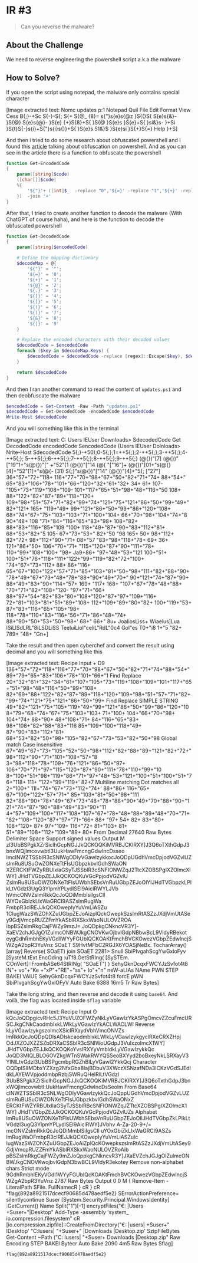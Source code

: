 # IR #3
> Can you reverse the malware?

## About the Challenge
We need to reverse engineering the powershell script a.k.a the malware

## How to Solve?
If you open the script using notepad, the malware only contains special character


[Image extracted text: Nomc
updates p:1
Notepad
Quil
File
Edit
Format
View
Cess
B{;}-+Sc
S{-}-S{;
S{+
S{@_
{8}=
s{"}s{e}s{@z
}S{(}S{
S{e}s{&}-
}S{@}
S{e}s{@}-
}S{e}
{+}S{8}+S{
}S{@
}S{e}s
}S{e}+S{
}si&}s-
}+Si
}S{t}S{-}s{i}+S{"}s{i}s{)}+S{
}S{e}s
51&}$
}S{e}si
}S{+}S{=}
Help
}+S]


And then i tried to do some research about obfuscated powershell and I found this [article](https://perl-users.jp/articles/advent-calendar/2010/sym/11) talking about obfuscation on powershell. And as you can see in the article there is a function to obfuscate the powershell

```powershell
function Get-EncodedCode
{
    param([string]$code)
    ([char[]]$code|
    %{
        '${"}'+ ([int]$_  -replace "0",'${=}' -replace "1",'${+}' -replace "2",'${@}' -replace "3",'${.}' -replace "4",'${[}' -replace "5",'${]}' -replace "6",'${(}' -replace "7",'${)}' -replace "8",'${&}' -replace "9",'${|}')
    })  -join '+'
}
```

After that, I tried to create another function to decode the malware (With ChatGPT of course haha), and here is the function to decode the obfuscated powershell

```powershell
function Get-DecodedCode
{
    param([string]$encodedCode)

    # Define the mapping dictionary
    $decodeMap = @{
        '${"}' = '"';
        '${=}' = '0';
        '${+}' = '1';
        '${@}' = '2';
        '${.}' = '3';
        '${[}' = '4';
        '${]}' = '5';
        '${(}' = '6';
        '${)}' = '7';
        '${&}' = '8';
        '${|}' = '9'
    }

    # Replace the encoded characters with their decoded values
    $decodedCode = $encodedCode
    foreach ($key in $decodeMap.Keys) {
        $decodedCode = $decodedCode -replace [regex]::Escape($key), $decodeMap[$key]
    }

    return $decodedCode
}
```

And then I ran another command to read the content of `updates.ps1` and then deobfuscate the malware

```powershell
$encodedCode = Get-Content -Raw -Path "updates.ps1"
$decodedCode = Get-DecodedCode -encodedCode $encodedCode
Write-Host $decodedCode
```

And you will something like this in the terminal


[Image extracted text: C: Users  IEUser Downloads> SdecodedCode
Get
DecodedCode
encodedCode SencodedCode
(Users  IEUser
Dolnloads>
Nrite-Host
SdecodedCode
5{;}-+50);0-5{;};1=++5{;};2-++5{;};3-++5{;};4-++5{;}; 5-++5{;};6-++5{;};7-++5{;};8-++5{;};9-++5{;}
(@{})"[7]
(@{})"["19"1+"s(@{})"["
+"52"[1
(@{})"["14
(@{
"["16"]+
(@{})"[01+"s(@{}
[4]+"52"[1]+"s(@{-
[31)
S{;}"s(@{})"["14"
(@{})"[4]+"5{;
["27"]
36+"57+"72+"118+
116+"77+"70+"98+"67+"50+"82+"71+"74+
88+"54+"
65+"83+"106+"78+"101+"66+"120+"32+"61+"32+
34+
61+
107-
"105+"73+"119+"108+"109-
101+"117+"65+"51+"98+"48+"116+"50
108+
88+"122+"82+"87+"89+"118+"120+
109+"98+"51+"57+"71+"82+"99+"74+"121+"75+"121+"86+"50+"99+"49+"82+"121+
165+
"119+"49+
99+"121+"86+"50+"99+"86+"120+"108+
68+"74+"67+"75+"103+"103+"71+"100+"104+
66+"70+"98+"104+"74+"8
90+"48+
108
"71+"84+"116+"65+"83+"98+
108+"82+
88+"83+"116+"85+"109
"100+
118+"49+"87+"90+"83+"112+"81+
68+"53+"82+"5
105-
67+"73+"53+"
82+"50
"98
165+
50+
98+"112+
82+"72+
98+"112+"90+"71+
08+"57
"83+"98+"118+"78+
69+
36+
121+"86+"50+
106+"70+"71+
"115+"120+"87+"90+"111+"78+
110+"99+"108+"100+
"98+
Ja9+86+
"97+"48+"53+"121
100+"51+
100+"51+"76+"118+"111+"122+"99+"119+"82+"72+"100+
"74+"67+"73+"112+
88+
86+"116+
65+"67+"100+"122+"57+"71+"85+"103+"81+"50+"98+"111+"82+"88+"90+"78+"49+"67+"73+"48+"78+"88+"90+"49+"70+"
90+"121+"74+"87+"90+
88+"49+"83+"90+"114+"57+
169+
"117+
168+
"107+"67+"78+"48+"88+
"70+"71+"82+"108+"120-
"97+"71+"66+
88+"97+"54+"82+"83+"80+"108+"120+"87+"97+"109+"116+
72+"81+"103+"81+"51+"89+"108+
112+"109+"89+"80+"82+
100+"119+"53+
87+"83+"116+"65+"105+"98+
118+"78+"110+"83+"116+"56+"71+"86+"48+"74+
88+"90+"50+"53+"50+"98+'
68+"
66+"
8u+
JoaliosLiss+
Wiaelus]Lua
ISiLISdLRL"8iLSDLiSS
TeeluiLiol"celiL"RdL"0c4
Gol"es
T0+"i8
1+"5
"82+
789+
"48+
"Gn+]


Take the result and then open cyberchef and convert the result using decimal and you will something like this


[Image extracted text: Recipe
Input
+
D9
136+"57+"72+"118+"116+"77+"70+"98+"67+"50+"82+"71+"74+"88+"54+"89+"79+"65+"83+"106+"78+"101+"66+"1
Find
Replace
20+"32+"61+"32+"34+"61+"107+"105+"73+"119+"108+"109+"101+"117+"65+"51+"98+"48+"116+"50+"99+"108+
82+"69+"88+"122+"82+"87+"89+"118+"120+"109+"98+"51+"57+"71+"82+"99+"74+"121+"75+"121+"86+"50+"99+
Find
Replace
SIMPLE STRING
49+"82+"121+"75+"105+"119+"49+"99+"121+"86+"50+"99+"86+"120+"108+"79+"68+"74+"67+"75+"103+"103+
71+"100+
104+"66+"70+"98+
104+"74+
88+"90+
48+"108+"71+
84+"116+"65+"83+
98+"108+"82+"88+"83+"116
85+"109+"100+"118+"49+
87+"90+"83+"112+"81+
68+"53+"82+"50+"98+"105+"82+"67+"73+"53+"82+"50+"98
Global match
Case insensitive
67+"49+"67+"73+"105+"52+"50+"98+"112+"82+"88+"89+"121+"82+"72+"98+"112+"90+"71+"101+"108+"57+"8
3+"98+"118+"78+"109+"76+"121+"86+"50+"97+
106+"70+"71+"97+"115+"120+"87+"90+"111+"78+"110+"99+"10
8+"100+"51+"98+"119+"86+"71+"97+"48+"53+"121+"100+"51+"100+"51+"76+"118+
111+
"122+"99+"119+'
82+7
Multiline matching
Dot matches all
2+"100+"
11l+"74+"67+"73+"112+"74+'
88+"86+
116+"65+
67+"100+"122+"57+"71+"
85+"103+"81+"50+"98+"111
82+"88+"90+"78+"49+"67+"73+"48+"78+"88+"90+"49+"70+"88+"90+"121+"74+"87+"90+"88+"49+"83+"90+"11
4+"57+"109+"100+"117+"108+"107+"67+"78+"48+"88+"89+"48+"70+"71+"82+"108+"120+"87+"97+"71+"66+
88+
"97+
54+ 82+
83+"80+
108+"120+
87+
97+"109+
116+"72+
81+"103+
81+
51+"89+"108+"112+"109+"89+
80+
From Decimal
27640
Raw Bytes
Delimiter
Space
Support signed values
Output
M
zl3UbBSPgkXZrSiclhGcpNGJJkQCKOQKiMVRBJCKlRXY]J3Q6oTXthGdpJ3bnxWQjlmcovwbtl3UukHawFmcngGdwlncDsseo
ImcINWZTSSblR3cSNIWgODIyVGawlzykkocJoQDpUGdhVmcDpjodVGZvlUZslmRu8USuOwZONXeTtFIsUGbpzkbvlGdhSWaON
XZERCKtFWZyRBUlxlaGSyTJSSblR3cSNFIONWZqJ2TtcXZOBSPgIXZOlmcXlWY] JHdTVGbpZEJJkQCKOQKuVGcPpjodVGZvlU
ZslmRu8USuOWZONXeTtFIsUWbhSEbsVnRuUGbpZEJoOlYlJHdTVGbpzkLPlkLtVGdzl3UgQ3YlpmYPLydlSEI9AiclRWYLJVb
hVmcONVZslmRkkQcJoQDiMmblsiIgsCIl WYOxGblzkLlxWaGRCI9ASZslmRugWa FmbpR3clREJJkQCKOwepIyYuVmLiASZu
1CIugWazSWZOhXZuUGbpZEJoAizplQckOwepkSzslmRtASZzJXdjVmUtASey9GdjVmcpRUZZFmYkASblRXSkxWaoNULOVZROA
ibpBSZslmRkgCajFWZy9mzJ=
JoQDpkgCNkncVR3Y]-XaEV2chJGJgO1ZulmcONBWJkgCNOVKwOjbvlGdpNBbwBcL9VldyRBekot
eygGdhRmbhEKyVGdllWYyFGUblQCKOAKtFmchBVCKOwezVGbpZEdwlncjSWZgA2bpR3YuVnz
SOaET
S9HvtMFbC2RGJX6YOASjNeBx. TocharArray()
[array]
Reverse( SOaET)
join SOaET 2281> Snull
SbiPIvgahScgYwGxloFyv
[SysteM.tExt.EncOding
:uTf8.GetStRIng( [SySTEm. COnVert]::FrombASe64StRINg( "SOaET") )
SehyGknDcqxFWCYJzSvfot4t8
iN"+
vo"+"Ke
+"xP"+"RE"+"ss"+
Io"+"n"
neW-aLIAs
NAme
PWN
STEP
BAKEI
VAlUE SehyGknDcqxFWCYJzSvfot4t8
forcE
pWN SbiPIvgahScgYwGxlOFyV
Auto Bake
6388
16m5
Tr
Raw
Bytes]


Take the long string, and then reverse and decode it using `base64`. And voilà, the flag was located inside `$flag` variable


[Image extracted text: Recipe
Input
O
kQcJoQDpgicvRHc5J3YuVUZOFWZyNkLyVGawlzYkASPgOmcvZZcuFmcURSCJkgCNkCaodmblxkLWlkLyVGawlzYkACLWACLWI
Reverse
kLyVGawlzykgszolmcXSiclRXaydVbhVmcONVZs lmRkkQcJoQDpQDIsADIskcaodmblxkLWlkLyVGawlzykgyclRXeCRXZHpj
OdJXZOJXZZSZbDRXaCSSblR3cSNIWoUGdpJ3VuIxzolmcX1WY] JHdTVGbpZEJJkQCKOQKoYvslRXYyVmbldkLyVGawlzykkQc
JoQD3MIQLBLO6OVZkgWTnSWakRWYQSSeoBXYyd2boBxeyNkLSRXayV3YlNlLtvGdzl3UbBSPgcmbpRGZhBlLyVGawl2YkkQcj
Character
OQDpISIIMDbxYZXzg2NfxGba8lajBDbuV3XWczXSNzafNDa3ICKzVGdSJEdldkLAYEWVpjoddmbpRzbjSWRuQHelRlLtVGdzl
3UbBSPgkXZrSiclhGcpNGJJkQCKOQKiMVRBJCKlRXY]J3Q6oTxthGdpJ3bnxWQjlmcovwbtl:UukHawFmcngGdwlncDsSeolm
From Base64
cINWZTSSblR3cSNLWgODIyVGawlzykkQcJoQppUGdhVmcDpjodVGZvLUZslmRuBUSuOWZONXeTtFIsUGbpzkbvlGdhSWaONxZ
ERCKtFWZYRBUlxllaGSyTJSSblRBcSNFIONWZqJZTtcXZOBSPgIXZOlmcX1WY] JHdTVGbpZEJJkQCKOQKuVGcPpjodVGZvlUZs
Alphabet
ImRu8USuOWZONXeTtFIsUWbhSEbsVnRuUGbpZEJoOllJHdTVGbpZkLPlkLtVGdzl3ugQ3YlpmYPLydlSEI9AiclRWY]JVbhv
A-Za-20-9+/=
mcONVZslmRkkQcJoQDiMmblSiIgsCIl uYOxGbiZkLlxWaGRCI9ASZs lmRugWaOFmbpR3clREJJkQCKOwepIyYuVmLiASZulc
IugWazSWZOhXZuUGbpZEJoAiZplQcKOwepkszslmRtASZzJXdjVmUtASey9GdjVmcpRUZZFmYkASblRXSkxWaoNULOVZRoAib
pBSZslmRkgCajFWZy9mZJoQppkgCNkncvR3Y]JXaEVZchJGJgOlZulmcONBWJkgCNOVKwojbvlGdpN3bwBCL9VldyR3ekotey
Remove non-alphabet chars
Strict mode
9GdhRmbhlEKyVGdl1WYyFGUblQcKOAKtFmchBVCKOwezVGbpZEdwlncjSWZgA2bpR3YuVnz
2787
Raw Bytes
Output
0 0
M
{
Remove-Item -LiteralPath SFile. FullNamecR
} cR
} cR
"flag{892a8921517dcecf90685d478aedf5e2}
SErrorActionPreference=
silentlycontinue
Suser
[System.Security.Principal.WindowsIdentity]
:GetCurrent()
Name
Split("1")[-1]
encryptFiles("€: |Users
+Suser+"|Desktop"
Add-Type -assembly
'system_
io.compression.filesystem" cR
[io.compression.zipfile]::CreateFromDirectory("€: |users|
+Suser+" IDesktop'
"C:lusers| "+Suser+" |Downloads |Desktop.zip'
SzipFileBytes
Get-Content
~Path ("C: lusers| "+Suser+
Downloads |Desktop.zip"
Raw
Encoding
STEP
BAKEI
Bytecr
Auto Bake
2090
4m5
Raw Bytes
Sflag]


```
flag{892a8921517dcecf90685d478aedf5e2}
```